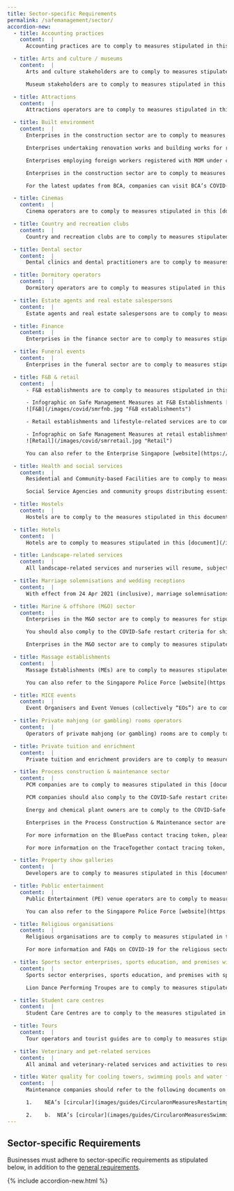 ```yaml
---
title: Sector-specific Requirements
permalink: /safemanagement/sector/
accordion-new:
  - title: Accounting practices
    content:  |
      Accounting practices are to comply to measures stipulated in this [document](/images/guides/AccountingPractices.pdf){:target="_blank"} [last updated on 11 Nov 20]. You can also refer to the Institute of Singapore Chartered Accountants [website](https://isca.org.sg/covid-19-series/faqs/?j=538131&sfmc_sub=28753357&l=215_HTML&u=10800996&mid=7235277&jb=1){:target="_blank"} and the Singapore Accountancy Commission [website](https://www.sac.gov.sg/isca-sac-advisory-accounting-practices-safe-management-measures){:target="_blank"}.

  - title: Arts and culture / museums
    content:  |
      Arts and culture stakeholders are to comply to measures stipulated in this [document](/images/guides/nac.pdf){:target="_blank"} [last updated on 1 April 21]. You can also refer to the National Arts Council [website](https://www.nac.gov.sg/whatwedo/support/sustaining-the-arts-during-covid-19/Arts-and-Culture-Sector-Advisories.html){:target="_blank"}.

      Museum stakeholders are to comply to measures stipulated in this [document](/images/guides/NHB.pdf) [last updated on 28 Dec 20]. You can also refer to the National Heritage Board [website](https://www.nhb.gov.sg/what-we-do/our-work/sector-development/museum-roundtable/public-advisory-on-covid-19){:target="_blank"}.

  - title: Attractions
    content:  |
      Attractions operators are to comply to measures stipulated in this [document](/images/guides/STBAdvisoryforattractions.pdf)[last updated on 30 Dec 20]. You can also refer to the Singapore Tourism Board [website](https://www.stb.gov.sg/content/stb/en/media-centre/media-releases.html){:target="_blank"}.

  - title: Built environment
    content:  |
      Enterprises in the construction sector are to comply to measures stipulated in this [document](/images/guides/Construction.pdf) [last updated on 25 May 20] and this [document](/images/guides/Construction2.pdf) [last updated on 26 Jun 20].

      Enterprises undertaking renovation works and building works for residential properties from 2 June 2020 are to comply to measures stipulated in this [document](/images/guides/Reno.pdf){:target="_blank"} [last updated on 13 Jun 20].

      Enterprises employing foreign workers registered with MOM under construction account are to refer to BCA’s Circular on permission for companies to resume work from 10 Aug 2020 and review of COVID-Safe accommodation criteria in this [document](/images/guides/BCACircularResumption10Aug.pdf){:target="_blank"} [last updated on 10 Aug 20].

      Enterprises in the construction sector are to comply to measures stipulated in this [document](/images/guides/Construction3.pdf){:target="_blank"} [last updated on 12 Aug 20] on measures relating to the implementation of staggered rest days for Work Permit and S Pass holders.

      For the latest updates from BCA, companies can visit BCA’s COVID-19 [webpage](https://www1.bca.gov.sg/COVID-19){:target="_blank"} or subscribe to BCA’s channel on the Telegram app <https://t.me/BCASingapore>{:target="_blank"}.

  - title: Cinemas
    content:  |
      Cinema operators are to comply to measures stipulated in this [document](/images/guides/cinemasadvisory2.pdf){:target="_blank"} [last updated on 29 Mar 21]. You can also refer to the Infocomm Media Development Authority [website](https://www.imda.gov.sg/news-and-events/Media-Room/Media-Releases/2020/Advisories-on-COVID-19-Situation){:target="_blank"}.

  - title: Country and recreation clubs
    content:  |
      Country and recreation clubs are to comply to measures stipulated in this [document](/images/guides/countryclubadvisory.pdf){:target="_blank"} [last updated on 13 Jan 21].

  - title: Dental sector
    content:  |
      Dental clinics and dental practitioners are to comply to measures stipulated in this [document](/images/guides/dentalcircular2.pdf){:target="_blank"} [last updated on 24 Dec 20].

  - title: Dormitory operators
    content:  |
      Dormitory operators are to comply to measures stipulated in this [document](/images/guides/dormoperators.pdf){:target="_blank"} [last updated on 12 Aug 20] on measures relating to the implementation of staggered rest days for dormitory residents.

  - title: Estate agents and real estate salespersons
    content:  |
      Estate agents and real estate salespersons are to comply to measures stipulated in this [document](/images/guides/cea2.pdf){:target="_blank"} [last updated on 2 Jul 20]. You can also refer to Council for Estate Agencies [website](https://www.cea.gov.sg/news-publications/press-releases/covid-19-cea-s-measures-and-guidance){:target="_blank"}.    

  - title: Finance
    content:  |
      Enterprises in the finance sector are to comply to measures stipulated in this [document](images/guides/massmrrequirements2.pdf){:target="_blank"} [last updated on 15 Jun 20]. You can also refer to the Monetary Authority of Singapore [website](https://www.mas.gov.sg/news){:target="_blank"}.

  - title: Funeral events
    content:  |
      Enterprises in the funeral sector are to comply to measures stipulated in this [document](images/guides/SMM_FuneralServices.pdf){:target="_blank"} [last updated 21 Apr 21].

  - title: F&B & retail
    content:  |
      - F&B establishments are to comply to measures stipulated in this [document](images/guides/FBestablishments30Jan.pdf){:target="_blank"}[last updated on 30 Jan 21].<br>

      - Infographic on Safe Management Measures at F&B Establishments [last updated on 12 Jan 21]<br>
      ![F&B](/images/covid/smrfnb.jpg "F&B establishments")

      - Retail establishments and lifestyle-related services are to comply to measures stipulated in this [document](images/guides/retailsmrrequirements30Jan.pdf){:target="_blank"}[last updated on 30 Jan 21].<br>

      - Infographic on Safe Management Measures at retail establishments and lifestyle-related services [last updated on 12 Jan 21]<br>
      ![Retail](/images/covid/smrretail.jpg "Retail")

      You can also refer to the Enterprise Singapore [website](https://www.enterprisesg.gov.sg/covid-19/safe-distance){:target="_blank"} for these requirements and other information.

  - title: Health and social services
    content:  |
      Residential and Community-based Facilities are to comply to measures stipulated in this [document](images/guides/msfresidentialadvisory.pdf){:target="_blank"}[last updated on 8 Feb 21]. You can also refer to the Ministry of Social and Family Development [website](https://www.msf.gov.sg/media-room/Pages/COVID-19-advisory.aspx){:target="_blank"}.

      Social Service Agencies and community groups distributing essential aid (i.e. supplies necessary for daily sustenance e.g. cooked food and food rations, and urgent financial aid) are to comply to measures stipulated in this [document](images/guides/msfresidentialadvisory.pdf){:target="_blank"} [last updated on 7 Jan 21]. You can also refer to the Ministry of Social and Family Development [website](https://www.msf.gov.sg/media-room/Pages/COVID-19-advisory.aspx){:target="_blank"}.

  - title: Hostels
    content:  |
      Hostels are to comply to the measures stipulated in this document](iimages/guides/hostelsadvisory.pdf){:target="_blank"} [last updated on 1 April 21]. You can also refer to the Singapore Tourism Board [website](https://www.stb.gov.sg/content/stb/en/home-pages/advisory-for-hotels.html#advisoryforhostels){:target="_blank"}.

  - title: Hotels
    content:  |
      Hotels are to comply to measures stipulated in this [document](/images/guides/Circular for Hotels in Phase 3_ver23Apr2021.pdf){:target="_blank"}[last updated 23 Apr 21]. You can also refer to the Singapore Tourism Board [website](https://www.stb.gov.sg/content/stb/en/home-pages/advisory-for-hotels.html){:target="_blank"}.

  - title: Landscape-related services
    content:  |
      All landscape-related services and nurseries will resume, subject to safe management measures as required by MOM and NParks. More information for the landscape sector is available [here](https://www.nparks.gov.sg/-/media/cuge/pdf/nparks-lias-covid-safe-landscaping-guidelines_v2.pdf){:target="_blank"}. For further clarification, email <NParks_Industry@nparks.gov.sg>{:target="_blank"}.

  - title: Marriage solemnisations and wedding receptions
    content:  |
      With effect from 24 Apr 2021 (inclusive), marriage solemnisations and wedding receptions are required to comply to measures stipulated in this [document](images/guides/SMMs_for_Weddings_w_PET(For 24 Apr).pdf){:target="_blank"} [Last updated 24 Apr 21], depending on venue.  

  - title: Marine & offshore (M&O) sector
    content:  |
      Enterprises in the M&O sector are to comply to measures for stipulated in this [document](images/guides/AdvisoryMOSector_19Feb.pdf){:target="_blank"} [last updated on 19 Feb 21] and updated measures in this [document](images/guides/AdvisoryMOSector_30Mar.pdf){:target="_blank"} [last updated on 30 Mar 21].

      You should also comply to the COVID-Safe restart criteria for shipyards, resident contractors and common contractors (M&O) [here](images/guides/MORestartCriteria.pdf){:target="_blank"} [last updated on 30 Mar 21]. For FAQs regarding COVID-Safe restart criteria, please refer to this [document](images/guides/FAQsforMOSector.pdf){:target="_blank"} [last updated on 30 Mar 21].

      Enterprises in the M&O sector are to comply to measures stipulated in this [document](images/guides/marineadvisory.pdf){:target="_blank"} [last updated on 12 Aug 20] on measures relating to the implementation of staggered rest days for Work Permit and S Pass holders.

  - title: Massage establishments
    content:  |      
      Massage Establishments (MEs) are to comply to measures stipulated in this document](images/guides/meadvisory.pdf){:target="_blank"}[last updated on 28 Dec 20]. MEs are also encouraged to refer to the [annex](images/guides/meannex.pdf){:target="_blank"}[ and adopt the additional measures within, where possible [last updated on 28 Dec 20].

      You can also refer to the Singapore Police Force [website](https://www.police.gov.sg/e-Services/Police-Licences/Massage-Establishment-Licence){:target="_blank"}.

  - title: MICE events
    content:  |      
      Event Organisers and Event Venues (collectively “EOs”) are to comply to measures stipulated in this [document](images/guides/MICEPilotEventAdvisory.pdf){:target="_blank"} [last updated on 23 Apr 21] for piloting MICE events of up to 750 participants. You can also refer to the Singapore Tourism Board [website](https://www.stb.gov.sg/content/stb/en/home-pages/advisory-for-MICE.html#MICE){:target="_blank"} for more information on the application process and FAQs.

  - title: Private mahjong (or gambling) rooms operators
    content:  |  
      Operators of private mahjong (or gambling) rooms are to comply to measures stipulated in this [document](images/guides/privatemjadvisory.pdf){:target="_blank"} [last updated on 25 Jun 20].

  - title: Private tuition and enrichment
    content:  |  
      Private tuition and enrichment providers are to comply to measures stipulated in this [document](images/guides/PrivateTuitionEnrichment.pdf){:target="_blank"} [last updated on 5 Apr 21].   

  - title: Process construction & maintenance sector
    content:  |
      PCM companies are to comply to measures stipulated in this [document](images/guides/PCMAdvisory26Sep.pdf){:target="_blank"} [last updated on 26 Sep 20].

      PCM companies should also comply to the COVID-Safe restart criteria stipulated [here](images/guides/CriteriaPCMCompanies26Sep.pdf){:target="_blank"} [last updated on 26 Sep 20].

      Energy and chemical plant owners are to comply to the COVID-Safe restart criteria stipulated in this [document](images/guides/CriteriaECPlantOwners26Sep.pdf){:target="_blank"} [last updated on 26 Sep 20].

      Enterprises in the Process Construction & Maintenance sector are to comply to measures stipulated in this [document](/images/guides/PCMBCAStaggeredRestDay.pdf){:target="_blank"} [last updated on 12 Aug 20] on measures relating to the implementation of staggered rest days for Work Permit and S Pass holders.

      For more information on the BluePass contact tracing token, please refer to this [document](/images/guides/AdvisoryonBPtokenvfp.pdf){:target="_blank"} [last updated on 3 Nov 20] and to this [document](/images/guides/AdvisoryonBPtokenvf.pdf){:target="_blank"} [last updated on 4 Dec 20].

      For more information on the TraceTogether contact tracing token, please refer to this [document](images/guides/advisoryontttokens.pdf){:target="_blank"} [last updated on 5 Apr 2021].

  - title: Property show galleries
    content:  |   
      Developers are to comply to measures stipulated in this [document](images/guides/PropertyURA.pdf){:target="_blank"} [last updated on 17 Jun 20]. You can also refer to the Urban Redevelopment Authority [website](https://www.ura.gov.sg/Corporate/Guidelines/Circulars/ja-13){:target="_blank"}.

  - title: Public entertainment
    content:  |    
      Public Entertainment (PE) venue operators are to comply to measures stipulated in this [document](images/guides/peadvisory.pdf){:target="_blank"} [last updated on 27 Dec 20]. PE operators are also encouraged to refer to the [annex](images/guides/peannex.pdf){:target="_blank"} and adopt the additional measures within, where possible [last updated on 27 Dec 20].

      You can also refer to the Singapore Police Force [website](https://www.police.gov.sg/e-Services/Police-Licences/Public-Entertainment-Licence){:target="_blank"}.

  - title: Religious organisations
    content:  |  
      Religious organisations are to comply to measures stipulated in this [document](images/guides/mccyroadadvisory2.pdf){:target="_blank"} [last updated on 31 Mar 21]. You can also refer to the MCCY [website](https://www.mccy.gov.sg/about-us/news-and-resources/press-statements/2021/mar/phase-three-re-opening-for-religious-activities){:target="_blank"}.

      For more information and FAQs on COVID-19 for the religious sector, please visit <www.cpro.gov.sg>{:target="_blank"} or contact MCCY’s Crisis Preparedness for Religious Organisations Programme Office at <cpro@mccy.gov.sg>{:target="_blank"}.

  - title: Sports sector enterprises, sports education, and premises with sports facilities
    content:  |   
      Sports sector enterprises, sports education, and premises with sports facilities are to comply to measures stipulated in this [document](images/guides/sportsadvisory.pdf){:target="_blank"} [last updated 7 Jan 21].

      Lion Dance Performing Troupes are to comply to measures stipulated in this [document](images/guides/PerformingTroupesAdvisory.pdf){:target="_blank"} [last updated 8 February 21].

  - title: Student care centres   
    content:  |
      Student Care Centres are to comply to the measures stipulated in this [document](images/guides/studentcareadvisory.pdf){:target="_blank"} [last updated 21 Apr 2021]. You can also refer to the [Student Care Portal](https://www.msf.gov.sg/studentcare/Pages/Home.aspx){:target="_blank"} for more details.

  - title: Tours
    content:  |
      Tour operators and tourist guides are to comply to measures stipulated in this [document](images/guides/TourAdvisory2.pdf){:target="_blank"} [last updated 1 Nov 20]. You can also refer to the Singapore Tourism Board [website](https://www.stb.gov.sg/content/stb/en/home-pages/advisory-for-tours.html#Tours){:target="_blank"}.

  - title: Veterinary and pet-related services
    content:  |
      All animal and veterinary-related services and activities to resume, as long as they comply with safe management measures as required by MOM and the Animal & Veterinary Service, a cluster of NParks. More information is available [here](https://www.nparks.gov.sg/avs/animals/animal-health-and-veterinarians/veterinary-and-animal-related-services-during-covid-19/covid-19-related-updates){:target="_blank"}.

  - title: Water quality for cooling towers, swimming pools and water fountains
    content:  |  
      Maintenance companies should refer to the following documents on measures relating to the thorough cleaning, disinfection and testing before re-opening/re-starting of cooling towers, swimming pools and water fountains:

      1.	NEA’s [circular](images/guides/CircularonMeasuresRestartingCoolingTowers.pdf){:target="_blank"} on measures to be taken when re-starting cooling towers [last updated on 18 May 20]

      2.	b.	NEA’s [circular](images/guides/CircularonMeasuresSwimmingPoolsAndWaterFountains.pdf){:target="_blank"} on measures to be taken when re-opening and re-starting of swimming pools and water fountains [last updated on 15 Jun 20]                              
---
```


## Sector-specific Requirements

Businesses must adhere to sector-specific requirements as stipulated below, in addition to the [general requirements](/safemanagement/general/).

{% include accordion-new.html %}
